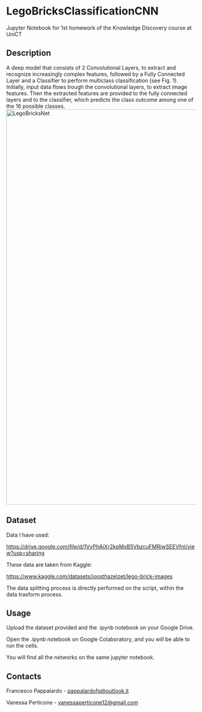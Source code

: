 # LegoBricksClassificationCNN
Jupyter Notebook for 1st homework of the Knowledge Discovery course at UniCT

## Description

A deep model that consists of 2 Convolutional Layers, to extract and recognize increasingly complex features, followed by a Fully Connected Layer and a Classifier to perform multiclass classification (see Fig. 1).  Initially, input data flows trough the convolutional layers, to extract image features. Then the extracted features are provided to the fully connected layers and to the classifier, which predicts the class outcome among one of the 16 possible classes.
<img width="1050" alt="LegoBricksNet" src="https://user-images.githubusercontent.com/64035952/164468926-b126d10b-1017-447a-b820-a4a470949ca5.png">

## Dataset
Data I have used:

https://drive.google.com/file/d/1VyPhAiXr2kpMxB5VbzcuFMRjwSEEVfnl/view?usp=sharing

These data are taken from Kaggle:

https://www.kaggle.com/datasets/joosthazelzet/lego-brick-images

The data splitting process is directly performed on the script, within the data trasform process.

## Usage

Upload the dataset provided and the .ipynb notebook on your Google Drive.

Open the .ipynb notebook on Google Colaboratory, and you will be able to run the cells.

You will find all the networks on the same jupyter notebook.

## Contacts
Francesco Pappalardo - pappalardofg@outlook.it

Vanessa Perticone - vanessaperticone12@gmail.com
